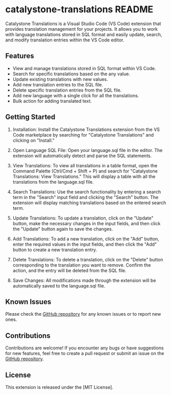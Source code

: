 # catalystone-translations README

Catalystone Translations is a Visual Studio Code (VS Code) extension that provides translation management for your projects. It allows you to work with language translations stored in SQL format and easily update, search, and modify translation entries within the VS Code editor.

Features
--------

-   View and manage translations stored in SQL format within VS Code.
-   Search for specific translations based on the any value.
-   Update existing translations with new values.
-   Add new translation entries to the SQL file.
-   Delete specific translation entries from the SQL file.
-   Add new language with a single click for all the translations.
-   Bulk action for adding translated text.

Getting Started
---------------

1.  Installation: Install the Catalystone Translations extension from the VS Code marketplace by searching for "Catalystone Translations" and clicking on "Install."

2.  Open Language SQL File: Open your language.sql file in the editor. The extension will automatically detect and parse the SQL statements.

3.  View Translations: To view all translations in a table format, open the Command Palette (Ctrl/Cmd + Shift + P) and search for "Catalystone Translations: View Translations." This will display a table with all the translations from the language.sql file.

4.  Search Translations: Use the search functionality by entering a search term in the "Search" input field and clicking the "Search" button. The extension will display matching translations based on the entered search term.

5.  Update Translations: To update a translation, click on the "Update" button, make the necessary changes in the input fields, and then click the "Update" button again to save the changes.

6.  Add Translations: To add a new translation, click on the "Add" button, enter the required values in the input fields, and then click the "Add" button to create a new translation entry.

7.  Delete Translations: To delete a translation, click on the "Delete" button corresponding to the translation you want to remove. Confirm the action, and the entry will be deleted from the SQL file.

8.  Save Changes: All modifications made through the extension will be automatically saved to the language.sql file.

Known Issues
------------

Please check the [GitHub repository](https://github.com/codertushar/catalystone-translations) for any known issues or to report new ones.

Contributions
-------------

Contributions are welcome! If you encounter any bugs or have suggestions for new features, feel free to create a pull request or submit an issue on the [GitHub repository](https://github.com/codertushar/catalystone-translations).

License
-------

This extension is released under the [MIT License].
